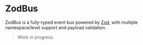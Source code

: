 # ZodBus

ZodBus is a fully-typed event bus powered by [Zod](https://zod.dev), with multiple namespace/level support and payload validation.

> Work in progress.

